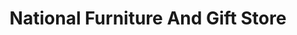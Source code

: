 ---
title: "National Furniture And Gift Store"
url: /trivandrum/national-furniture-and-gift-store/
shop: furniture
---